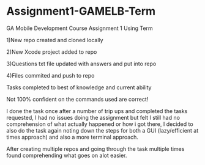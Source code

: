 # Assignment1-GAMELB-Term
GA Mobile Development Course Assignment 1 Using Term

1)New repo created and cloned locally

2)New Xcode project added to repo

3)Questions txt file updated with answers and put into repo

4)Files commited and push to repo

Tasks completed to best of knowledge and current ability


Not 100% confident on the commands used are correct!

I done the task once after a number of trip ups and completed the tasks requested, I had
no issues doing the assignment but felt I still had no comprehension of what actually 
happened or how i got there, I decided to also do the task again noting down the steps
for both a GUI (lazy/efficient at times approach) and also a more terminal approach.

After creating multiple repos and going through the task multiple times found comprehending what goes on alot easier.
